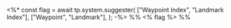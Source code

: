 <%*
const flag = await tp.system.suggester(
    ["Waypoint Index", "Landmark Index"],
    ["Waypoint", "Landmark"],
);
-%>
%% <% flag %> %%
